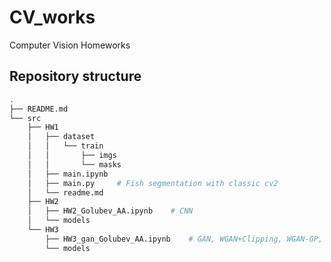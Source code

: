 # CV_works

Computer Vision Homeworks

## Repository structure

```bash
.
├── README.md
└── src
    ├── HW1
    │   ├── dataset
    │   │   └── train
    │   │       ├── imgs
    │   │       └── masks
    │   ├── main.ipynb
    │   ├── main.py     # Fish segmentation with classic cv2
    │   └── readme.md
    ├── HW2
    │   ├── HW2_Golubev_AA.ipynb    # CNN
    │   └── models
    └── HW3
        ├── HW3_gan_Golubev_AA.ipynb    # GAN, WGAN+Clipping, WGAN-GP, CWGAN-GP
        └── models
```